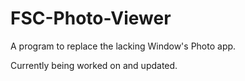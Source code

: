 # FSC-Photo-Viewer
A program to replace the lacking Window's Photo app.

Currently being worked on and updated.
